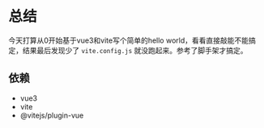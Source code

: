 # 总结

今天打算从0开始基于vue3和vite写个简单的hello world，看看直接敲能不能搞定，结果最后发现少了 `vite.config.js` 就没跑起来。参考了脚手架才搞定。

## 依赖

* vue3
* vite
* @vitejs/plugin-vue